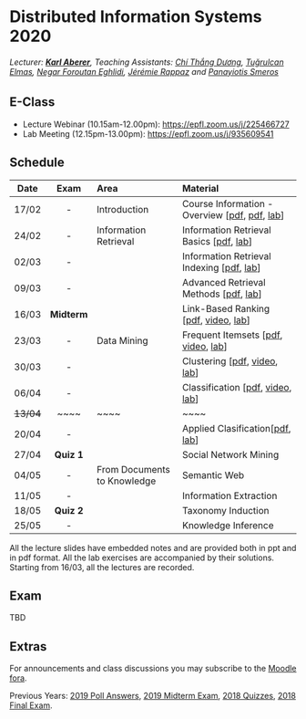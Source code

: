 # Distributed Information Systems 2020
###### Lecturer: ***[Karl Aberer](http://lsir.epfl.ch/aberer/)***, Teaching Assistants: [Chí Thắng Dương](https://people.epfl.ch/thang.duong), [Tuğrulcan Elmas](https://people.epfl.ch/tugrulcan.elmas), [Negar Foroutan Eghlidi](https://people.epfl.ch/negar.foroutan), [Jérémie Rappaz](https://people.epfl.ch/jeremie.rappaz) and [Panayiotis Smeros](https://people.epfl.ch/panayiotis.smeros)

## E-Class
* Lecture Webinar (10.15am-12.00pm): https://epfl.zoom.us/j/225466727
* Lab Meeting (12.15pm-13.00pm): https://epfl.zoom.us/j/935609541

## Schedule
| Date      | Exam        | Area                        | Material                                                        |
|:---------:|:-----------:|:----------------------------|:----------------------------------------------------------------|
| 17/02     | -           | Introduction                | Course Information - Overview [[pdf][0p], [pdf][1p], [lab][1l]] |
| 24/02     | -           | Information Retrieval       | Information Retrieval Basics [[pdf][2p], [lab][2l]]             |
| 02/03     | -           |                             | Information Retrieval Indexing [[pdf][3p], [lab][3l]]           |
| 09/03     | -           |                             | Advanced Retrieval Methods [[pdf][4p], [lab][4l]]               |
| 16/03     | **Midterm** |                             | Link-Based Ranking [[pdf][5p], [video][5v], [lab][5l]]          |
| 23/03     | -           | Data Mining                 | Frequent Itemsets [[pdf][6p], [video][6v], [lab][6l]]           |
| 30/03     | -           |                             | Clustering [[pdf][7p], [video][7v], [lab][7l]]                  |
| 06/04     | -           |                             | Classification [[pdf][8p], [video][8v], [lab][8l]]              |
| ~~13/04~~ | ~~~~        | ~~~~                        | ~~~~                                                            |
| 20/04     | -           |                             | Applied Clasification[[pdf][9p], [lab][9l]]        |
| 27/04     | **Quiz 1**  |                             | Social Network Mining                                         |
| 04/05     | -           | From Documents to Knowledge | Semantic Web                                                  |
| 11/05     | -           |                             | Information Extraction                                        |
| 18/05     | **Quiz 2**  |                             | Taxonomy Induction                                            |
| 25/05     | -           |                             | Knowledge Inference                                           |

All the lecture slides have embedded notes and are provided both in ppt and in pdf format. 
All the lab exercises are accompanied by their solutions.
Starting from 16/03, all the lectures are recorded.

[0p]:Lectures/week%201%20-%20Course%20Information%202020.pdf
[1p]:Lectures/week%201%20-%20Overview%20DIS.pdf
[2p]:Lectures/week%202%20-%20Information%20Retrieval%20Basics.pdf
[3p]:Lectures/week%203%20-%20Information%20Retrieval%20Indexing.pdf
[4p]:Lectures/week%204%20-%20Advanced%20Retrieval%20Models.pdf
[5p]:Lectures/week%205%20-%20Link%20Based%20Ranking.pdf
[6p]:Lectures/week%206%20-%20Frequent%20Itemsets.pdf
[7p]:Lectures/week%207%20-%20Clustering.pdf
[8p]:Lectures/week%208%20-%20Classification.pdf
[9p]:Lectures/week%209%20-%20Applied%20Classification.pdf
[10p]:Lectures/week%2010%20-%20Social%20Network%20Mining.pdf
[11p]:Lectures/week%2011%20-%20Semantic%20Web.pdf
[12p]:Lectures/week%2012%20-%20Information%20Extraction.pdf
[13p]:Lectures/week%2013%20-%20Taxonomy%20Induction.pdf
[14p]:Lectures/week%2014%20-%20Knowledge%20Inference.pdf

[1l]:Exercises/Prerequisites.md
[2l]:Exercises/01.Vector_Space_Retrieval
[3l]:Exercises/02.Indexing_Probabilistic_Retrieval
[4l]:Exercises/03.Advanced_Information_Retrieval
[5l]:Exercises/04.Relevance_Feedback
[6l]:Exercises/05.Frequent_Itemsets
[7l]:Exercises/06.Clustering
[8l]:Exercises/07.Classification
[9l]:Exercises/08.Recommender_Systems
[10l]:Exercises/09.Social_Network_Analysis
[11l]:Exercises/10.Semantic_Web
[12l]:Exercises/11.Entity_and_Information_Extraction
[13l]:Exercises/12.Taxonomy_Induction
[14l]:Exercises/13.Knowledge_Inference

[5v]:https://drive.switch.ch/index.php/s/BCsXlHIAB8cMBsf?path=%2F2020-03-16%20Word%20Embeddings%20and%20Link-based%20Ranking
[6v]:https://drive.switch.ch/index.php/s/BCsXlHIAB8cMBsf?path=%2F2020-03-23%20Link-Based%20Ranking%20and%20Association%20Rule%20Mining
[7v]:https://drive.switch.ch/index.php/s/BCsXlHIAB8cMBsf?path=%2F2020-03-30%20Association%20Rule%20Mining%20and%20Clustering
[8v]:https://drive.switch.ch/index.php/s/BCsXlHIAB8cMBsf?path=%2F2020-04-06%20Classification
[9v]:TBD
[10v]:TBD
[11v]:TBD
[12v]:TBD
[13v]:TBD
[14v]:TBD

## Exam
TBD


## Extras
For announcements and class discussions you may subscribe to the [Moodle fora](https://moodle.epfl.ch/course/view.php?id=4051).

Previous Years: [2019 Poll Answers](Extras/2019-Polls), [2019 Midterm Exam](Extras/2019-Midterm), [2018 Quizzes](Extras/2018-Quizzes), [2018 Final Exam](Extras/2018-Final).
